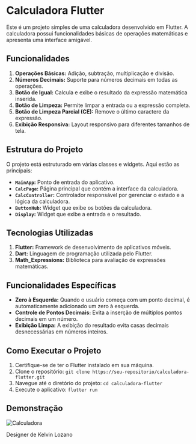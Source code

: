 # Calculadora Flutter

Este é um projeto simples de uma calculadora desenvolvido em Flutter. A calculadora possui funcionalidades básicas de operações matemáticas e apresenta uma interface amigável.

## Funcionalidades

1. **Operações Básicas:** Adição, subtração, multiplicação e divisão.
2. **Números Decimais:** Suporte para números decimais em todas as operações.
3. **Botão de Igual:** Calcula e exibe o resultado da expressão matemática inserida.
4. **Botão de Limpeza:** Permite limpar a entrada ou a expressão completa.
5. **Botão de Limpeza Parcial (CE):** Remove o último caractere da expressão.
6. **Exibição Responsiva:** Layout responsivo para diferentes tamanhos de tela.

## Estrutura do Projeto

O projeto está estruturado em várias classes e widgets. Aqui estão as principais:

- **`MainApp`:** Ponto de entrada do aplicativo.
- **`CalcPage`:** Página principal que contém a interface da calculadora.
- **`CalcController`:** Controlador responsável por gerenciar o estado e a lógica da calculadora.
- **`ButtonHub`:** Widget que exibe os botões da calculadora.
- **`Display`:** Widget que exibe a entrada e o resultado.

## Tecnologias Utilizadas

1. **Flutter:** Framework de desenvolvimento de aplicativos móveis.
2. **Dart:** Linguagem de programação utilizada pelo Flutter.
3. **Math_Expressions:** Biblioteca para avaliação de expressões matemáticas.

## Funcionalidades Específicas

- **Zero à Esquerda:** Quando o usuário começa com um ponto decimal, é automaticamente adicionado um zero à esquerda.
- **Controle de Pontos Decimais:** Evita a inserção de múltiplos pontos decimais em um número.
- **Exibição Limpa:** A exibição do resultado evita casas decimais desnecessárias em números inteiros.

## Como Executar o Projeto

1. Certifique-se de ter o Flutter instalado em sua máquina.
2. Clone o repositório: `git clone https://seu-repositorio/calculadora-flutter.git`
3. Navegue até o diretório do projeto: `cd calculadora-flutter`
4. Execute o aplicativo: `flutter run`

## Demonstração

![Calculadora](https://github.com/eliveltoneves/calculadora/assets/93766747/63362bf2-b395-4b21-8b27-f89aa98307ce)

Designer de Kelvin Lozano
